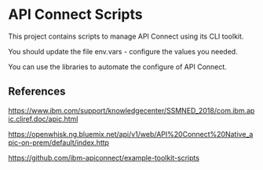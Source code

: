 # API Connect Scripts

This project contains scripts to manage API Connect using its CLI toolkit.

You should update the file env.vars - configure the values you needed.

You can use the libraries to automate the configure of API Connect.


## References

https://www.ibm.com/support/knowledgecenter/SSMNED_2018/com.ibm.apic.cliref.doc/apic.html

https://openwhisk.ng.bluemix.net/api/v1/web/API%20Connect%20Native_apic-on-prem/default/index.http

https://github.com/ibm-apiconnect/example-toolkit-scripts
